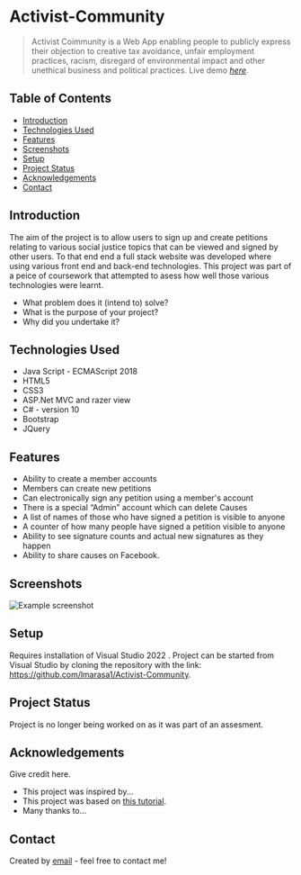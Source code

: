 # Activist-Community
> Activist Coimmunity is a Web App enabling people to publicly express their objection to creative tax avoidance, unfair
employment practices, racism, disregard of environmental impact and other
unethical business and political practices.
> Live demo [_here_](https://github.com/lmarasa1/Activist-Community/blob/main/Images/74850_Luca_Marasa_demo_1635715_195983811.webm). <!-- If you have the project hosted somewhere, include the link here. -->

## Table of Contents
* [Introduction](#Introduction)
* [Technologies Used](#technologies-used)
* [Features](#features)
* [Screenshots](#screenshots)
* [Setup](#setup)
* [Project Status](#project-status)
* [Acknowledgements](#acknowledgements)
* [Contact](#contact)
<!-- * [License](#license) -->


## Introduction
The aim of the project is to allow users to sign up and create petitions relating to various social justice topics that can be viewed and signed by other users. To that end end a full stack website was developed where using various front end and back-end technologies. This project was part of a peice of coursework that attempted to asess how well those various technologies were learnt.

- What problem does it (intend to) solve?
- What is the purpose of your project?
- Why did you undertake it?
<!-- You don't have to answer all the questions - just the ones relevant to your project. -->


## Technologies Used
- Java Script - ECMAScript 2018
- HTML5
- CSS3
- ASP.Net MVC and razer view
- C# - version 10
- Bootstrap
- JQuery


## Features

- Ability to create a member accounts
- Members can create new petitions
- Can electronically sign any petition using a member's account
- There is a special “Admin” account which can delete Causes
- A list of names of those who have signed a petition is visible to anyone
- A counter of how many people have signed a petition visible to anyone
- Ability to see signature counts and actual new signatures as they happen
- Ability to share causes on Facebook.
 


## Screenshots
![Example screenshot](./img/screenshot.png)
<!-- If you have screenshots you'd like to share, include them here. -->


## Setup
Requires installation of Visual Studio 2022 . Project can be started from Visual Studio by cloning the repository with the link: https://github.com/lmarasa1/Activist-Community.


## Project Status
Project is no longer being worked on as it was part of an assesment.


## Acknowledgements
Give credit here.
- This project was inspired by...
- This project was based on [this tutorial](https://www.example.com).
- Many thanks to...


## Contact
Created by [email](mailto:lmarasa1@yahoo.co.uk) - feel free to contact me!


<!-- Optional -->
<!-- ## License -->
<!-- This project is open source and available under the [... License](). -->

<!-- You don't have to include all sections - just the one's relevant to your project -->
